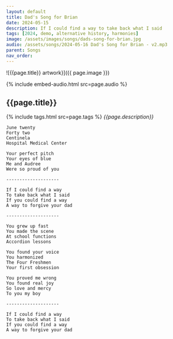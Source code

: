 ```yaml
---
layout: default
title: Dad's Song for Brian
date: 2024-05-15
description: If I could find a way to take back what I said 
tags: [2024, demo, alternative history, harmonies]
image: /assets/images/songs/dads-song-for-brian.jpg
audio: /assets/songs/2024-05-16 Dad's Song for Brian - v2.mp3
parent: Songs
nav_order: 
---
```

![{{page.title}} artwork}]({{ page.image }})

{% include embed-audio.html src=page.audio %}

## {{page.title}}
{% include tags.html src=page.tags %}
*{{page.description}}*

```
June twenty
Forty two
Centinela
Hospital Medical Center

Your perfect pitch
Your eyes of blue
Me and Audree
Were so proud of you

--------------------

If I could find a way
To take back what I said
If you could find a way
A way to forgive your dad 

--------------------

You grew up fast
You made the scene
At school functions
Accordion lessons

You found your voice
You harmonized
The Four Freshmen
Your first obsession

You proved me wrong
You found real joy
So love and mercy
To you my boy
 
--------------------

If I could find a way
To take back what I said
If you could find a way
A way to forgive your dad

```